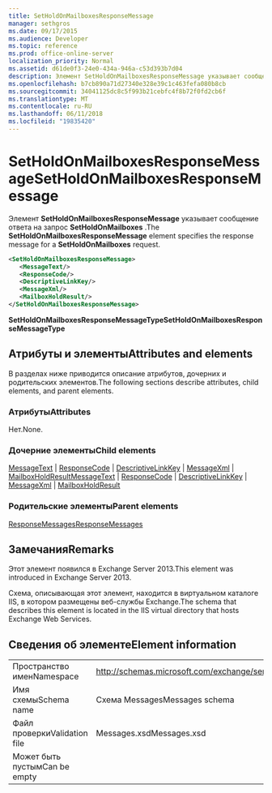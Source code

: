 ```yaml
---
title: SetHoldOnMailboxesResponseMessage
manager: sethgros
ms.date: 09/17/2015
ms.audience: Developer
ms.topic: reference
ms.prod: office-online-server
localization_priority: Normal
ms.assetid: d61de0f3-24e0-434a-946a-c53d393b7d04
description: Элемент SetHoldOnMailboxesResponseMessage указывает сообщение ответа на запрос SetHoldOnMailboxes.
ms.openlocfilehash: b7cb890a71d27340e328e39c1c463fefa080b8cb
ms.sourcegitcommit: 34041125dc8c5f993b21cebfc4f8b72f0fd2cb6f
ms.translationtype: MT
ms.contentlocale: ru-RU
ms.lasthandoff: 06/11/2018
ms.locfileid: "19835420"
---
```

# <a name="setholdonmailboxesresponsemessage"></a><span data-ttu-id="f2d68-103">SetHoldOnMailboxesResponseMessage</span><span class="sxs-lookup"><span data-stu-id="f2d68-103">SetHoldOnMailboxesResponseMessage</span></span>

<span data-ttu-id="f2d68-104">Элемент **SetHoldOnMailboxesResponseMessage** указывает сообщение ответа на запрос **SetHoldOnMailboxes** .</span><span class="sxs-lookup"><span data-stu-id="f2d68-104">The **SetHoldOnMailboxesResponseMessage** element specifies the response message for a **SetHoldOnMailboxes** request.</span></span> 
  
```XML
<SetHoldOnMailboxesResponseMessage>
   <MessageText/>
   <ResponseCode/>
   <DescriptiveLinkKey/>
   <MessageXml/>
   <MailboxHoldResult/>
</SetHoldOnMailboxesResponseMessage>
```

 <span data-ttu-id="f2d68-105">**SetHoldOnMailboxesResponseMessageType**</span><span class="sxs-lookup"><span data-stu-id="f2d68-105">**SetHoldOnMailboxesResponseMessageType**</span></span>
## <a name="attributes-and-elements"></a><span data-ttu-id="f2d68-106">Атрибуты и элементы</span><span class="sxs-lookup"><span data-stu-id="f2d68-106">Attributes and elements</span></span>

<span data-ttu-id="f2d68-107">В разделах ниже приводится описание атрибутов, дочерних и родительских элементов.</span><span class="sxs-lookup"><span data-stu-id="f2d68-107">The following sections describe attributes, child elements, and parent elements.</span></span>
  
### <a name="attributes"></a><span data-ttu-id="f2d68-108">Атрибуты</span><span class="sxs-lookup"><span data-stu-id="f2d68-108">Attributes</span></span>

<span data-ttu-id="f2d68-109">Нет.</span><span class="sxs-lookup"><span data-stu-id="f2d68-109">None.</span></span>
  
### <a name="child-elements"></a><span data-ttu-id="f2d68-110">Дочерние элементы</span><span class="sxs-lookup"><span data-stu-id="f2d68-110">Child elements</span></span>

<span data-ttu-id="f2d68-111">[MessageText](messagetext.md) | [ResponseCode](responsecode.md) | [DescriptiveLinkKey](descriptivelinkkey.md) | [MessageXml](messagexml.md) | [MailboxHoldResult](mailboxholdresult.md)</span><span class="sxs-lookup"><span data-stu-id="f2d68-111">[MessageText](messagetext.md) | [ResponseCode](responsecode.md) | [DescriptiveLinkKey](descriptivelinkkey.md) | [MessageXml](messagexml.md) | [MailboxHoldResult](mailboxholdresult.md)</span></span>
  
### <a name="parent-elements"></a><span data-ttu-id="f2d68-112">Родительские элементы</span><span class="sxs-lookup"><span data-stu-id="f2d68-112">Parent elements</span></span>

[<span data-ttu-id="f2d68-113">ResponseMessages</span><span class="sxs-lookup"><span data-stu-id="f2d68-113">ResponseMessages</span></span>](responsemessages.md)
  
## <a name="remarks"></a><span data-ttu-id="f2d68-114">Замечания</span><span class="sxs-lookup"><span data-stu-id="f2d68-114">Remarks</span></span>

<span data-ttu-id="f2d68-115">Этот элемент появился в Exchange Server 2013.</span><span class="sxs-lookup"><span data-stu-id="f2d68-115">This element was introduced in Exchange Server 2013.</span></span>
  
<span data-ttu-id="f2d68-116">Схема, описывающая этот элемент, находится в виртуальном каталоге IIS, в котором размещены веб-службы Exchange.</span><span class="sxs-lookup"><span data-stu-id="f2d68-116">The schema that describes this element is located in the IIS virtual directory that hosts Exchange Web Services.</span></span>
  
## <a name="element-information"></a><span data-ttu-id="f2d68-117">Сведения об элементе</span><span class="sxs-lookup"><span data-stu-id="f2d68-117">Element information</span></span>

|||
|:-----|:-----|
|<span data-ttu-id="f2d68-118">Пространство имен</span><span class="sxs-lookup"><span data-stu-id="f2d68-118">Namespace</span></span>  <br/> |http://schemas.microsoft.com/exchange/services/2006/messages  <br/> |
|<span data-ttu-id="f2d68-119">Имя схемы</span><span class="sxs-lookup"><span data-stu-id="f2d68-119">Schema name</span></span>  <br/> |<span data-ttu-id="f2d68-120">Схема Messages</span><span class="sxs-lookup"><span data-stu-id="f2d68-120">Messages schema</span></span>  <br/> |
|<span data-ttu-id="f2d68-121">Файл проверки</span><span class="sxs-lookup"><span data-stu-id="f2d68-121">Validation file</span></span>  <br/> |<span data-ttu-id="f2d68-122">Messages.xsd</span><span class="sxs-lookup"><span data-stu-id="f2d68-122">Messages.xsd</span></span>  <br/> |
|<span data-ttu-id="f2d68-123">Может быть пустым</span><span class="sxs-lookup"><span data-stu-id="f2d68-123">Can be empty</span></span>  <br/> ||
   

